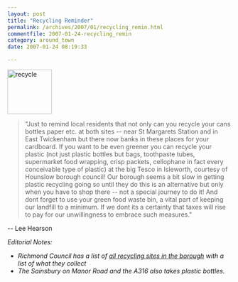```yaml
---
layout: post
title: "Recycling Reminder"
permalink: /archives/2007/01/recycling_remin.html
commentfile: 2007-01-24-recycling_remin
category: around_town
date: 2007-01-24 08:19:33

---
```


<img alt="recycle" src="/assets/images/2007/recycle-thumb.gif" width="100" height="100" class="right" />

> "Just to remind local residents that not only can you recycle your cans bottles paper etc. at both sites -- near St Margarets Station and in East Twickenham but there now banks in these places for your cardboard. If you want to be even greener you can recycle your plastic (not just plastic bottles but bags, toothpaste tubes, supermarket food wrapping, crisp packets, cellophane in fact every conceivable type of plastic) at the big Tesco in Isleworth, courtesy of Hounslow borough council! Our borough seems a bit slow in getting plastic recycling going so until they do this is an alternative but only when you have to shop there -- not a special journey to do it! And dont forget to use your green food waste bin, a vital part of keeping our landfill to a minimum. If we dont its a certainty that taxes will rise to pay for our unwillingness to embrace such measures."

-- Lee Hearson

<em>Editorial Notes:

-   Richmond Council has a list of [all recycling sites in the borough](http://www.richmond.gov.uk/home/environment/rubbish_waste_and_recycling/recycling_centres/recycling_sites_by_area.htm?area=22) with a list of what they collect
-   The Sainsbury on Manor Road and the A316 also takes plastic bottles.</em>
